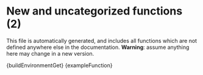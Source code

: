 # New and uncategorized functions (2)

This file is automatically generated, and includes all functions which are not defined anywhere else in the documentation. **Warning**: assume anything here may change in a new version.

{buildEnvironmentGet}
{exampleFunction}
